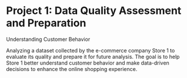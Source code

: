 # Project 1: Data Quality Assessment and Preparation
Understanding Customer Behavior

Analyzing a dataset collected by the e-commerce company Store 1 to evaluate its quality and prepare it for future analysis. The goal is to help Store 1 better understand customer behavior and make data-driven decisions to enhance the online shopping experience.
